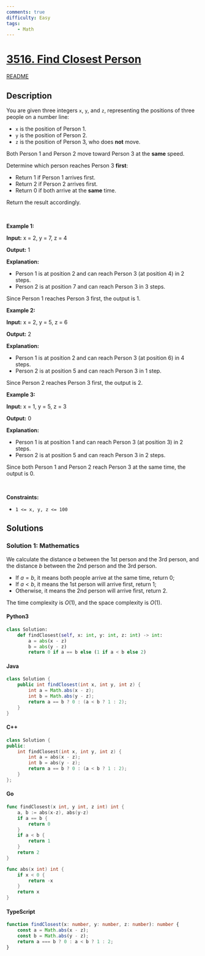 ```yaml
---
comments: true
difficulty: Easy
tags:
    - Math
---
```


<!-- problem:start -->

# [3516. Find Closest Person](https://leetcode.com/problems/find-closest-person)

[README](/solution/3500-3599/3516.Find%20Closest%20Person/README.md)

## Description

<!-- description:start -->

<p data-end="116" data-start="0">You are given three integers <code data-end="33" data-start="30">x</code>, <code data-end="38" data-start="35">y</code>, and <code data-end="47" data-start="44">z</code>, representing the positions of three people on a number line:</p>

<ul data-end="252" data-start="118">
	<li data-end="154" data-start="118"><code data-end="123" data-start="120">x</code> is the position of Person 1.</li>
	<li data-end="191" data-start="155"><code data-end="160" data-start="157">y</code> is the position of Person 2.</li>
	<li data-end="252" data-start="192"><code data-end="197" data-start="194">z</code> is the position of Person 3, who does <strong>not</strong> move.</li>
</ul>

<p data-end="322" data-start="254">Both Person 1 and Person 2 move toward Person 3 at the <strong>same</strong> speed.</p>

<p data-end="372" data-start="324">Determine which person reaches Person 3 <strong>first</strong>:</p>

<ul data-end="505" data-start="374">
	<li data-end="415" data-start="374">Return 1 if Person 1 arrives first.</li>
	<li data-end="457" data-start="416">Return 2 if Person 2 arrives first.</li>
	<li data-end="505" data-start="458">Return 0 if both arrive at the <strong>same</strong> time.</li>
</ul>

<p data-end="537" data-is-last-node="" data-is-only-node="" data-start="507">Return the result accordingly.</p>

<p>&nbsp;</p>
<p><strong class="example">Example 1:</strong></p>

<div class="example-block">
<p><strong>Input:</strong> <span class="example-io">x = 2, y = 7, z = 4</span></p>

<p><strong>Output:</strong> <span class="example-io">1</span></p>

<p><strong>Explanation:</strong></p>

<ul data-end="258" data-start="113">
	<li data-end="193" data-start="113">Person 1 is at position 2 and can reach Person 3 (at position 4) in 2 steps.</li>
	<li data-end="258" data-start="194">Person 2 is at position 7 and can reach Person 3 in 3 steps.</li>
</ul>

<p data-end="317" data-is-last-node="" data-is-only-node="" data-start="260">Since Person 1 reaches Person 3 first, the output is 1.</p>
</div>

<p><strong class="example">Example 2:</strong></p>

<div class="example-block">
<p><strong>Input:</strong> <span class="example-io">x = 2, y = 5, z = 6</span></p>

<p><strong>Output:</strong> <span class="example-io">2</span></p>

<p><strong>Explanation:</strong></p>

<ul data-end="245" data-start="92">
	<li data-end="174" data-start="92">Person 1 is at position 2 and can reach Person 3 (at position 6) in 4 steps.</li>
	<li data-end="245" data-start="175">Person 2 is at position 5 and can reach Person 3 in 1 step.</li>
</ul>

<p data-end="304" data-is-last-node="" data-is-only-node="" data-start="247">Since Person 2 reaches Person 3 first, the output is 2.</p>
</div>

<p><strong class="example">Example 3:</strong></p>

<div class="example-block">
<p><strong>Input:</strong> <span class="example-io">x = 1, y = 5, z = 3</span></p>

<p><strong>Output:</strong> <span class="example-io">0</span></p>

<p><strong>Explanation:</strong></p>

<ul data-end="245" data-start="92">
	<li data-end="174" data-start="92">Person 1 is at position 1 and can reach Person 3 (at position 3) in 2 steps.</li>
	<li data-end="245" data-start="175">Person 2 is at position 5 and can reach Person 3 in 2 steps.</li>
</ul>

<p data-end="304" data-is-last-node="" data-is-only-node="" data-start="247">Since both Person 1 and Person 2 reach Person 3 at the same time, the output is 0.</p>
</div>

<p>&nbsp;</p>
<p><strong>Constraints:</strong></p>

<ul>
	<li><code>1 &lt;= x, y, z &lt;= 100</code></li>
</ul>

<!-- description:end -->

## Solutions

<!-- solution:start -->

### Solution 1: Mathematics

We calculate the distance $a$ between the 1st person and the 3rd person, and the distance $b$ between the 2nd person and the 3rd person.

-   If $a = b$, it means both people arrive at the same time, return $0$;
-   If $a \lt b$, it means the 1st person will arrive first, return $1$;
-   Otherwise, it means the 2nd person will arrive first, return $2$.

The time complexity is $O(1)$, and the space complexity is $O(1)$.

<!-- tabs:start -->

#### Python3

```python
class Solution:
    def findClosest(self, x: int, y: int, z: int) -> int:
        a = abs(x - z)
        b = abs(y - z)
        return 0 if a == b else (1 if a < b else 2)
```

#### Java

```java
class Solution {
    public int findClosest(int x, int y, int z) {
        int a = Math.abs(x - z);
        int b = Math.abs(y - z);
        return a == b ? 0 : (a < b ? 1 : 2);
    }
}
```

#### C++

```cpp
class Solution {
public:
    int findClosest(int x, int y, int z) {
        int a = abs(x - z);
        int b = abs(y - z);
        return a == b ? 0 : (a < b ? 1 : 2);
    }
};
```

#### Go

```go
func findClosest(x int, y int, z int) int {
	a, b := abs(x-z), abs(y-z)
	if a == b {
		return 0
	}
	if a < b {
		return 1
	}
	return 2
}

func abs(x int) int {
	if x < 0 {
		return -x
	}
	return x
}
```

#### TypeScript

```ts
function findClosest(x: number, y: number, z: number): number {
    const a = Math.abs(x - z);
    const b = Math.abs(y - z);
    return a === b ? 0 : a < b ? 1 : 2;
}
```

<!-- tabs:end -->

<!-- solution:end -->

<!-- problem:end -->
